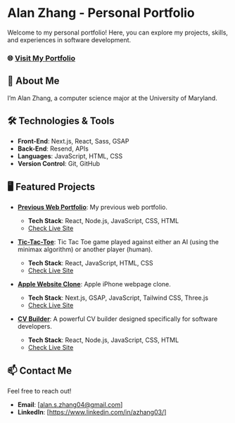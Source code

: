 # Alan Zhang - Personal Portfolio

Welcome to my personal portfolio! Here, you can explore my projects, skills, and experiences in software development.

### 🌐 [Visit My Portfolio](https://azhang03.vercel.app/)

## 🚀 About Me
I’m Alan Zhang, a computer science major at the University of Maryland.

## 🛠️ Technologies & Tools
- **Front-End**: Next.js, React, Sass, GSAP
- **Back-End**: Resend, APIs
- **Languages**: JavaScript, HTML, CSS
- **Version Control**: Git, GitHub

## 🖥️ Featured Projects

- **[Previous Web Portfolio](#)**: My previous web portfolio.
  - **Tech Stack**: React, Node.js, JavaScript, CSS, HTML
  - [Check Live Site](https://alanzhang.onrender.com/)

- **[Tic-Tac-Toe](#)**: Tic Tac Toe game played against either an AI (using the minimax algorithm) or another player (human).
  - **Tech Stack**: React, JavaScript, HTML, CSS
  - [Check Live Site](#)

- **[Apple Website Clone](#)**: Apple iPhone webpage clone.
  - **Tech Stack**: Next.js, GSAP, JavaScript, Tailwind CSS, Three.js
  - [Check Live Site](#)

- **[CV Builder](#)**: A powerful CV builder designed specifically for software developers.
  - **Tech Stack**: React, Node.js, JavaScript, CSS, HTML
  - [Check Live Site](#)


## 📫 Contact Me
Feel free to reach out!

- **Email**: [alan.s.zhang04@gmail.com]
- **LinkedIn**: [https://www.linkedin.com/in/azhang03/]
